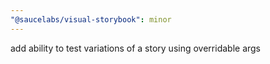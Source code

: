 ```yaml
---
"@saucelabs/visual-storybook": minor
---
```


add ability to test variations of a story using overridable args
